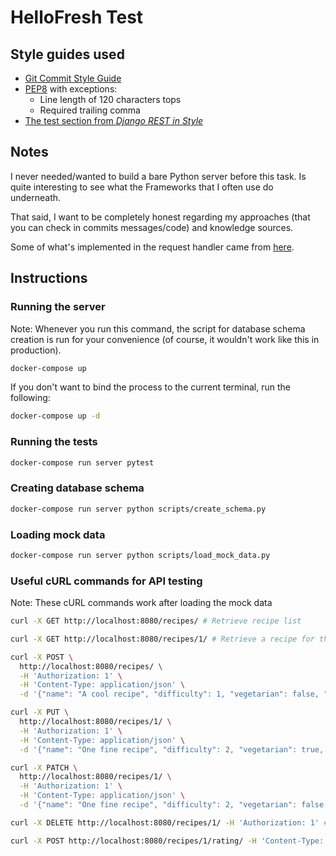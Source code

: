 # HelloFresh Test

## Style guides used

- [Git Commit Style Guide][git-commit-style-guide-link]
- [PEP8][pep8-link] with exceptions:
  - Line length of 120 characters tops
  - Required trailing comma 
- [The test section from _Django REST in Style_][test-style-guide-link]

## Notes

I never needed/wanted to build a bare Python server before this task.
Is quite interesting to see what the Frameworks that I often use do
underneath.

That said, I want to be completely honest regarding my approaches
(that you can check in commits messages/code) and knowledge sources.

Some of what's implemented in the request handler came from [here][gist-link].

## Instructions

### Running the server

Note: Whenever you run this command, the script for database schema creation is run for your convenience (of course, it
wouldn't work like this in production).

```bash
docker-compose up
```

If you don't want to bind the process to the current terminal, run the following:

```bash
docker-compose up -d
```

### Running the tests

```bash
docker-compose run server pytest
```

### Creating database schema

```bash
docker-compose run server python scripts/create_schema.py
```

### Loading mock data

```bash
docker-compose run server python scripts/load_mock_data.py
```

### Useful cURL commands for API testing

Note: These cURL commands work after loading the mock data

```bash
curl -X GET http://localhost:8080/recipes/ # Retrieve recipe list

curl -X GET http://localhost:8080/recipes/1/ # Retrieve a recipe for the specified ID

curl -X POST \
  http://localhost:8080/recipes/ \
  -H 'Authorization: 1' \
  -H 'Content-Type: application/json' \
  -d '{"name": "A cool recipe", "difficulty": 1, "vegetarian": false, "preparation_time": 15}' # Create a recipe

curl -X PUT \
  http://localhost:8080/recipes/1/ \
  -H 'Authorization: 1' \
  -H 'Content-Type: application/json' \
  -d '{"name": "One fine recipe", "difficulty": 2, "vegetarian": true, "preparation_time": 14}' # Update a recipe with PUT

curl -X PATCH \
  http://localhost:8080/recipes/1/ \
  -H 'Authorization: 1' \
  -H 'Content-Type: application/json' \
  -d '{"name": "One fine recipe", "difficulty": 2, "vegetarian": false, "preparation_time": 13}' # Update a recipe with PATCH

curl -X DELETE http://localhost:8080/recipes/1/ -H 'Authorization: 1' # Delete a recipe

curl -X POST http://localhost:8080/recipes/1/rating/ -H 'Content-Type: application/json' -d '{"value": 2}' # Create a rating for a recipe
```

[pep8-link]: https://www.python.org/dev/peps/pep-0008/
[gist-link]: https://gist.github.com/tliron/8e9757180506f25e46d9
[test-style-guide-link]: https://github.com/jourdanrodrigues/django-rest-in-style#tests
[git-commit-style-guide-link]: https://github.com/slashsBin/styleguide-git-commit-message
